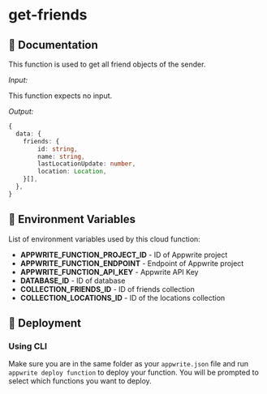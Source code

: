 # get-friends

## 🤖 Documentation

This function is used to get all friend objects of the sender.

_Input:_

This function expects no input.

_Output:_

```ts
{
  data: {
    friends: {
        id: string,
        name: string,
        lastLocationUpdate: number,
        location: Location,
    }[],
  },
}
```

## 📝 Environment Variables

List of environment variables used by this cloud function:

- **APPWRITE_FUNCTION_PROJECT_ID** - ID of Appwrite project
- **APPWRITE_FUNCTION_ENDPOINT** - Endpoint of Appwrite project
- **APPWRITE_FUNCTION_API_KEY** - Appwrite API Key
- **DATABASE_ID** - ID of database
- **COLLECTION_FRIENDS_ID** - ID of friends collection
- **COLLECTION_LOCATIONS_ID** - ID of the locations collection

## 🚀 Deployment

### Using CLI

Make sure you are in the same folder as your `appwrite.json` file and run `appwrite deploy function` to deploy your function. You will be prompted to select which functions you want to deploy.
